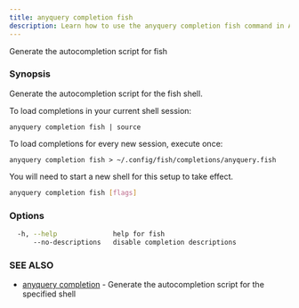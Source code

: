 ```yaml
---
title: anyquery completion fish
description: Learn how to use the anyquery completion fish command in Anyquery.
---
```


Generate the autocompletion script for fish

### Synopsis

Generate the autocompletion script for the fish shell.

To load completions in your current shell session:

	anyquery completion fish | source

To load completions for every new session, execute once:

	anyquery completion fish > ~/.config/fish/completions/anyquery.fish

You will need to start a new shell for this setup to take effect.


```bash
anyquery completion fish [flags]
```

### Options

```bash
  -h, --help              help for fish
      --no-descriptions   disable completion descriptions
```

### SEE ALSO

* [anyquery completion](../anyquery_completion)	 - Generate the autocompletion script for the specified shell
